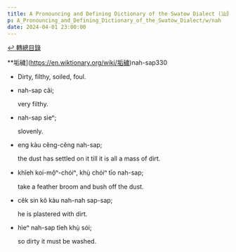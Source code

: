 ```yaml
---
title: A Pronouncing and Defining Dictionary of the Swatow Dialect (汕頭方言音義字典) / nah
p: A_Pronouncing_and_Defining_Dictionary_of_the_Swatow_Dialect/w/nah
date: 2024-04-01 23:00:00
---
```


[↩️ 轉總目錄](/A_Pronouncing_and_Defining_Dictionary_of_the_Swatow_Dialect)


**垢穢](https://en.wiktionary.org/wiki/垢穢)nah-sap330
- Dirty, filthy, soiled, foul.

- nah-sap căi;

  very filthy.

- nah-sap sìeⁿ;

  slovenly.

- eng kàu cĕng-cĕng nah-sap;

  the dust has settled on it till it is all a mass of dirt.

- khîeh koi-mô̤ⁿ-chóiⁿ, khṳ̀ chóiⁿ tīo nah-sap;

  take a feather broom and bush off the dust.

- cêk sin kô kàu nah-nah sap-sap;

  he is plastered with dirt.

- hìeⁿ nah-sap tîeh khṳ̀ sói;

  so dirty it must be washed.